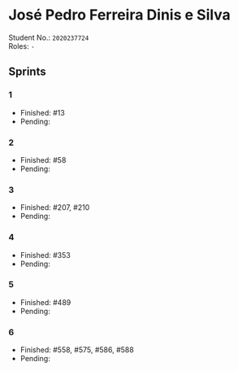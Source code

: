 # José Pedro Ferreira Dinis e Silva

Student No.: `2020237724`  
Roles: `-`

## Sprints

### 1

* Finished: #13
* Pending:

### 2

* Finished: #58
* Pending:

### 3

* Finished: #207, #210
* Pending:

### 4

* Finished: #353
* Pending:

### 5

* Finished: #489
* Pending:

### 6

* Finished: #558, #575, #586, #588
* Pending:

